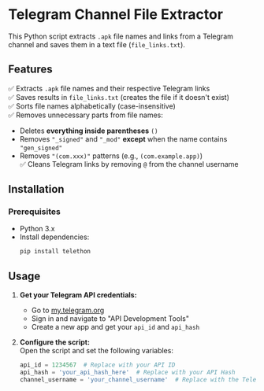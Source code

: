 # **Telegram Channel File Extractor**  

This Python script extracts `.apk` file names and links from a Telegram channel and saves them in a text file (`file_links.txt`).  

## **Features**  
✅ Extracts `.apk` file names and their respective Telegram links  
✅ Saves results in `file_links.txt` (creates the file if it doesn't exist)  
✅ Sorts file names alphabetically (case-insensitive)  
✅ Removes unnecessary parts from file names:  
  - Deletes **everything inside parentheses** `()`  
  - Removes `"_signed"` and `"_mod"` **except** when the name contains `"gen_signed"`  
  - Removes `"(com.xxx)"` patterns (e.g., `(com.example.app)`)  
✅ Cleans Telegram links by removing `@` from the channel username  

## **Installation**  
### **Prerequisites**  
- Python 3.x  
- Install dependencies:  
  ```sh
  pip install telethon

## **Usage**  
1. **Get your Telegram API credentials:**  
   - Go to [my.telegram.org](https://my.telegram.org/)  
   - Sign in and navigate to "API Development Tools"  
   - Create a new app and get your `api_id` and `api_hash`  

2. **Configure the script:**  
   Open the script and set the following variables:  
   ```python
   api_id = 1234567  # Replace with your API ID
   api_hash = 'your_api_hash_here'  # Replace with your API Hash
   channel_username = 'your_channel_username'  # Replace with the Telegram channel username  
